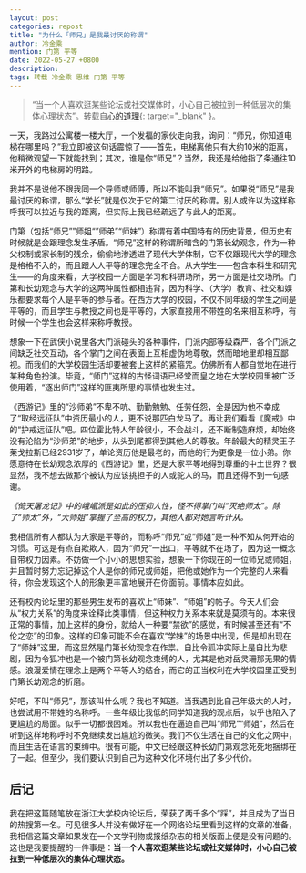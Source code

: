 ```yaml
---
layout: post
categories: repost
title: "为什么「师兄」是我最讨厌的称谓"
author: 冷金乘
mention: 门第 平等
date: 2022-05-27 +0800
description: 
tags: 转载 冷金乘 思维 门第 平等
---
```


> “当一个人喜欢逛某些论坛或社交媒体时，小心自己被拉到一种低层次的集体心理状态”。转载自[心的道理](https://stephenleng.com/cn/shixiong/){: target="_blank" }。

一天，我路过公寓楼一楼大厅，一个发福的家伙走向我，询问：“师兄，你知道电梯在哪里吗？”我立即被这句话震惊了——首先，电梯离他只有大约10米的距离，他稍微观望一下就能找到；其次，谁是你“师兄”？当然，我还是给他指了条通往10米开外的电梯房的明路。

我并不是说他不跟我同一个导师或师傅，所以不能叫我“师兄”。如果说“师兄”是我最讨厌的称谓，那么“学长”就是仅次于它的第二讨厌的称谓。别人或许以为这样称呼我可以拉近与我的距离，但实际上我已经疏远了与此人的距离。

门第（包括“师兄””师姐“”师弟”“师妹”）称谓有着中国特有的历史背景，但历史有时候就是会跟理念发生矛盾。“师兄”这样的称谓所暗含的门第长幼观念，作为一种父权制或家长制的残余，偷偷地渗透进了现代大学体制，它不仅跟现代大学的理念是格格不入的，而且跟人人平等的理念完全不合。从大学生——包含本科生和研究生——的角度来看，大学校园一方面是学习和科研场所，另一方面是社交场所。门第和长幼观念与大学的这两种属性都相违背，因为科学、（大学）教育、社交和娱乐都要求每个人是平等的参与者。在西方大学的校园，不仅不同年级的学生之间是平等的，而且学生与教授之间也是平等的，大家直接用不带姓的名来相互称呼，有时候一个学生也会这样来称呼教授。

想象一下在武侠小说里各大门派碰头的各种事件，门派内部等级森严，各个门派之间缺乏社交互动，各个掌门之间在表面上互相虚伪地尊敬，然而暗地里却相互鄙视。而我们的大学校园生活却要被套上这样的紧箍咒。仿佛所有人都自觉地在进行某种角色扮演。毕竟，“师门”这样的古怪词语已经堂而皇之地在大学校园里被广泛使用着，“逐出师门”这样的匪夷所思的事情也发生过。

《西游记》里的“沙师弟”不卑不吭、勤勤勉勉、任劳任怨，全是因为他不幸成了“取经远征队”中资历最小的人，更不说那匹白龙马了。再让我们看看《魔戒》中的“护戒远征队”吧。四位霍比特人年龄很小，不会战斗，还不断制造麻烦，却始终没有沦陷为“沙师弟”的地步，从头到尾都得到其他人的尊敬。年龄最大的精灵王子莱戈拉斯已经2931岁了，单论资历他是最老的，而他的行为更像是一位小弟。你愿意待在长幼观念浓厚的《西游记》里，还是大家平等地得到尊重的中土世界？很显然，我不想去做那个被认为应该挑担子的人或驼人的马，而且还得不到一句感谢。

*《倚天屠龙记》中的峨嵋派是如此的压抑人性，怪不得掌门叫“灭绝师太”。除了“师太”外，“大师姐”掌握了至高的权力，其他人都对她言听计从。*

我相信所有人都认为大家是平等的，而称呼“师兄”或“师姐”是一种不知从何开始的习惯。可这是有点自欺欺人，因为“师兄”一出口，平等就不在场了，因为这一概念自带权力因素。不妨做一个小小的思想实验，想象一下你现在的一位师兄或师姐，并且暂时努力忘记掉这个人是你的师兄或师姐，把他或她作为一个完整的人来看待，你会发现这个人的形象更丰富地展开在你面前。事情本应如此。

还有校内论坛里的那些男生发布的喜欢上“师妹”、“师姐”的帖子。今天人们会从“权力关系”的角度来诠释此类事情，但这种权力关系本来就是莫须有的。本来很正常的事情，加上这样的身份，就给人一种要“禁欲”的感觉，有时候甚至还有“不伦之恋”的印象。这样的印象可能不会在喜欢“学妹”的场景中出现，但是却出现在了“师妹”这里，而这显然是门第长幼观念在作祟。自比令狐冲实际上是自比为悲剧，因为令狐冲也是一个被门第长幼观念束缚的人，尤其是他对岳灵珊那无果的情感。浪漫爱情在理念上是两个平等人的结合，而它的正当权利在大学校园里正受到门第长幼观念的折磨。

好吧，不叫“师兄”，那该叫什么呢？我也不知道。当我遇到比自己年级大的人时，也尝试用不带姓的名称呼。一些年级比我低的同学知道我的观点后，似乎也陷入了更尴尬的局面。似乎一切都很困难。所以我也在逼迫自己叫“师兄”“师姐”，然后在听到这样地称呼时不免继续发出尴尬的微笑。我们不仅生活在自己的文化之网中，而且生活在语言的束缚中。很有可能，中文已经跟这种长幼门第观念死死地捆绑在了一起。但至少，我们要认识到自己为这种文化环境付出了多少代价。

## 后记

我在把这篇随笔放在浙江大学校内论坛后，荣获了两千多个“踩”，并且成为了当日的热搜第一名。可见很多人并没有做好在一个网络论坛里看到这样的文章的准备，我相信这篇文章如果发在一个文学刊物或报纸杂志的相关版面上便是没有问题的。这也是我要提醒的一件事是：**当一个人喜欢逛某些论坛或社交媒体时，小心自己被拉到一种低层次的集体心理状态。**